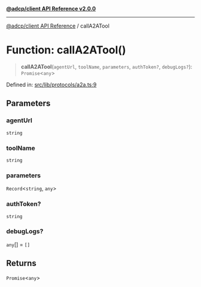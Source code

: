 [**@adcp/client API Reference v2.0.0**](../README.md)

***

[@adcp/client API Reference](../README.md) / callA2ATool

# Function: callA2ATool()

> **callA2ATool**(`agentUrl`, `toolName`, `parameters`, `authToken?`, `debugLogs?`): `Promise`\<`any`\>

Defined in: [src/lib/protocols/a2a.ts:9](https://github.com/adcontextprotocol/adcp-client/blob/add23254eadaef025ae9fbe49b40948f459b98ff/src/lib/protocols/a2a.ts#L9)

## Parameters

### agentUrl

`string`

### toolName

`string`

### parameters

`Record`\<`string`, `any`\>

### authToken?

`string`

### debugLogs?

`any`[] = `[]`

## Returns

`Promise`\<`any`\>
